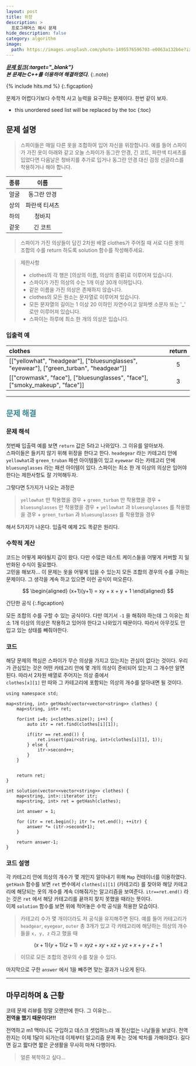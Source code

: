 ```yaml
---
layout: post
title: 위장
description: >
  프로그래머스 해시 문제
hide_description: false
category: algorithm
image:
  path: https://images.unsplash.com/photo-1495576596703-e0063a132b6e?ixlib=rb-1.2.1&ixid=MnwxMjA3fDB8MHxwaG90by1wYWdlfHx8fGVufDB8fHx8&auto=format&fit=crop&w=1170&q=80
---
```


***[문제 링크](https://programmers.co.kr/learn/courses/30/lessons/42578){:target="_blank"}***<br>
***본 문제는 C++를 이용하여 해결하였다.***
{:.note}

{% include hits.md %}
{:.figcaption}


문제가 어렵다기보다 수학적 사고 능력을 요구하는 문제이다. 한번 같이 보자.

* this unordered seed list will be replaced by the toc
{:toc}

## 문제 설명
> 스파이들은 매일 다른 옷을 조합하여 입어 자신을 위장합니다.
> 예를 들어 스파이가 가진 옷이 아래와 같고 오늘 스파이가 동그란 안경, 긴 코트, 파란색 티셔츠를 입었다면 다음날은 청바지를 추가로 
> 입거나 동그란 안경 대신 검정 선글라스를 착용하거나 해야 합니다.

종류|이름
:---|:---:
얼굴|동그란 안경
상의|파란색 티셔츠
하의|청바지
겉옷|긴 코트

>스파이가 가진 의상들이 담긴 2차원 배열 clothes가 주어질 때 서로 다른 옷의 조합의 수를 return 하도록 solution 함수를 작성해주세요.

> 제한사항
> * clothes의 각 행은 [의상의 이름, 의상의 종류]로 이루어져 있습니다.
> * 스파이가 가진 의상의 수는 1개 이상 30개 이하입니다.
> * 같은 이름을 가진 의상은 존재하지 않습니다.
> * clothes의 모든 원소는 문자열로 이루어져 있습니다.
> * 모든 문자열의 길이는 1 이상 20 이하인 자연수이고 알파벳 소문자 또는 '_' 로만 이루어져 있습니다.
> * 스파이는 하루에 최소 한 개의 의상은 입습니다.

### 입출력 예

clothes|return
:---|:---:
[["yellowhat", "headgear"], ["bluesunglasses", "eyewear"], ["green_turban", "headgear"]]|5
[["crowmask", "face"], ["bluesunglasses", "face"], ["smoky_makeup", "face"]]|3

<hr>


## <span style="color:#3a8791;">문제 해결</span>

### 문제 해석

첫번째 입출력 예를 보면 `return` 값은 5라고 나와있다. 그 이유를 알아보자.<br>
스파이들은 들키지 않기 위해 위장을 한다고 한다. `headegear` 라는 카테고리 안에 `yellowhat`과 `green_truban`  패션 아이템들이 있고
`eyewear` 라는 카테고리 안에 `bluesunglasses` 라는 패션 아이템이 있다. 스파이는 최소 한 개 이상의 의상은 입어야 한다는 제한사항도 
잘 기억해두자. <br>

그렇다면 5가지가 나오는 과정은 
>`yellowhat` 만 착용했을 경우 + `green_turban` 만 착용했을 경우 + `bluesunglasses` 만 착용했을 경우 + `yellowhat` 과 `bluesunglasses` 를 착용했을 경우 + `green_turban` 과 `bluesunglasses` 를 착용했을 경우

해서 5가지가 나온다. 입출력 예제 2도 똑같은 원리다.

### 수학적 계산

코드는 어떻게 짜야될지 감이 왔다. 다만 수많은 테스트 케이스들을 어떻게 커버할 지 일반화된 수식이 필요했다.<br>
고민을 해보자... 이 문제는 옷을 어떻게 입을 수 있는지 모든 조합의 경우의 수를 구하는 문제이다. 그 생각을 계속 하고 있으면 이런 공식이 떠오른다.<br>

$$
\begin{aligned}
  (x+1)(y+1) = xy + x + y + 1
\end{aligned}
$$


간단한 공식
{:.figcaption}

모든 조합의 수를 구할 수 있는 공식이다. 다만 여기서 `-1` 을 해줘야 하는데 그 이유는 최소 1개 이상의 의상은 
착용하고 있어야 한다고 나와있기 때문이다. 따라서 아무것도 안 입고 있는 상태를 빼줘야한다.

### 코드 

해당 문제의 핵심은 스파이가 무슨 의상을 가지고 있는지는 관심이 없다는 것이다. 우리가 관심있는 것은 어떤 카테고리 안에 몇 개의 의상이
준비되어 있는지 그 개수만 알면 된다. 따라서 2차원 배열로 주어지는 의상 중에서 <br> `clothes[x][1]` 만 따와 그 카테고리에 포함되는 의상의 개수를 
알아내면 될 것이다. 


<pre><code class="C++">using namespace std;

map&lt;string, int> getHash(vector&lt;vector&lt;string>> clothes) {
    map&lt;string, int> ret;
    
    for(int i=0; i&lt;clothes.size(); i++) {
        auto itr = ret.find(clothes[i][1]);
        
        if(itr == ret.end()) {
            ret.insert(pair&lt;string, int>(clothes[i][1], 1));
        } else {
            itr->second++;
        }
    }
    
    
    return ret;
}

int solution(vector<&ltvector&lt;string>> clothes) {
    map&lt;string, int>::iterator itr;
    map&lt;string, int> ret = getHash(clothes);
    
    int answer = 1;
    
    for (itr = ret.begin(); itr != ret.end(); ++itr) {
        answer *= (itr->second+1);
    }
    
    return answer-1;
}
</code></pre>

### 코드 설명

각 카테고리 안에 의상의 개수가 몇 개인지 알아내기 위해 `Map` 컨테이너를 이용하였다.
`getHash` 함수를 보면 `ret` 변수에서 `clothes[i][1]` (카테고리) 를 찾아와 해당 카테고리에 해당되는 옷의 개수를 계속 더해줘가는
알고리즘을 보여준다. `itr==ret.end()` 라는 것은 `ret` 에서 해당 카테고리를 끝까지 찾지 못했을 때라는 뜻이다.<br>
이제 `solution` 함수를 보면 위에 적어놓은 수학 공식을 적용한 모습이다.
> 카테고리 수가 몇 개이더라도 저 공식을 유지해주면 된다.
> 예를 들어 카테고리가 `headgear`, `eyegear`, `outer` 총 3개가 있고 각 카테고리에 해당하는 의상의 개수들을 `x, y, z` 라고 했을 때

$$
    (x+1)(y+1)(z+1) = xyz + xy + xz + yz + x + y + z + 1
$$

> 이므로 모든 조합의 경우의 수를 찾을 수 있다.


마지막으로 구한 `answer` 에서 1을 빼주면 맞는 결과가 나오게 된다. 

<hr>

## 마무리하며 & 근황

코테 문제 리뷰를 정말 오랜만에 한다. 그 이유는... <br>
**전역을 했기 때문이다!!!**<br>

전역하고 m1 맥미니도 구입하고 데스크 셋업하느라 꽤 정신없는 나날들을 보냈다.
전역한지는 이제 1달이 되가는데 이제부터 알고리즘 문제 푸는 것에 박차를 가해야겠다. 길다면 길고 짧다면 짧은 군생활을
무사히 마쳐 다행이다. 
>얼른 복학하고 싶다...

